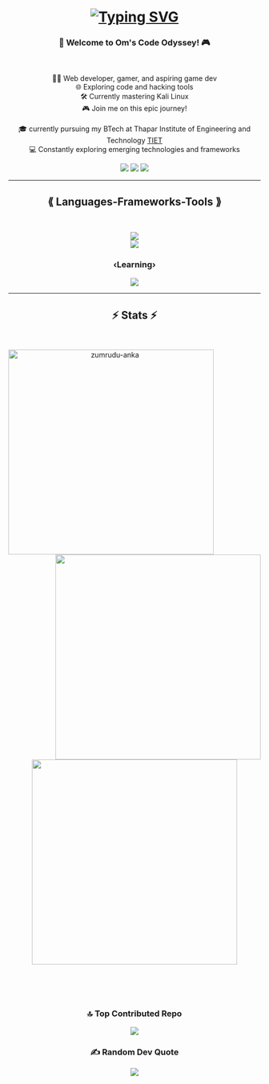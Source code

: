 <h1 align="center">
<a href="https://git.io/typing-svg">
<img src="https://readme-typing-svg.demolab.com?font=fira+code&size=30&duration=3000&pause=500&color=F78100&center=true&vCenter=true&random=false&width=435&lines=Hi+there!+%3AD;I+am+Om+Rajpal" alt="Typing SVG" /></a>
</h1>
  <h3 align="center">🚀 Welcome to Om's Code Odyssey! 🎮</h3>
  <br>
  <p align="center">
  👨‍💻 Web developer, gamer, and aspiring game dev
  <br>
  🌐 Exploring code and hacking tools
  <br>
  🛠️ Currently mastering Kali Linux
  <br>
  🎮 Join me on this epic journey!
  <br>
  <br>
  🎓 currently pursuing my BTech at Thapar Institute of Engineering and Technology <a href="https://www.thapar.edu/"> TIET</a>
  <br>
  💻 Constantly exploring emerging technologies and frameworks
</p>

<div align="center"> 
  <a href="https://instagram.com/_omrajpal_" target="_blank"><img src="https://img.shields.io/badge/YouTube-FF0000?style=for-the-badge&logo=youtube&logoColor=white" target="_blank"></a>
  <a href = "mailto:omrajpal.exe@gmail.com"><img src="https://img.shields.io/badge/-Gmail-%23333?style=for-the-badge&logo=gmail&logoColor=white" target="_blank"></a>
  <a href="https://linkedin.com/in/rajpalom" target="_blank"><img src="https://img.shields.io/badge/-LinkedIn-%230077B5?style=for-the-badge&logo=linkedin&logoColor=white" target="_blank"></a> 
 
</div>

<hr>
<h2 align="center">⟪ Languages-Frameworks-Tools ⟫</h2>
<br>
<p align="center">
  <a href="https://skillicons.dev">
    <img src="https://skillicons.dev/icons?i=git,github,javascript,css,wordpress,html" /><br>
    <img src="https://skillicons.dev/icons?i=blender,linux,vscode,figma,unity,webflow" />

  </a>
</p>
<h3 align="center">‹Learning›</h3>
<p align="center">
  <a href="https://skillicons.dev">
    <img src="https://skillicons.dev/icons?i=python,docker,nodejs,flutter" />
  </a>
</p>
<hr>

<h2 align="center">⚡ Stats ⚡</h2>
<br>
<p align=center>
  <div align=center>
    <a href="https://github.com/denvercoder1/github-readme-streak-stats" title="Go to Source">
      <img align="left" width=410 src="https://github-readme-stats.vercel.app/api?username=om13rajpal&theme=dark&hide_border=true&include_all_commits=true&count_private=true" alt="zumrudu-anka" />
    </a>
    <a href="https://github.com/anuraghazra/github-readme-stats" title="Go to Source">
      <img align="right" width=410 src="https://github-readme-streak-stats.herokuapp.com/?user=om13rajpal&theme=dark&hide_border=true" />
    </a>
  </div>
  <br><br><br><br><br><br><br><br><br>
  <div align=center>
    <a href="https://github.com/anuraghazra/github-readme-stats">
      <img width=410 align="center" src="https://github-readme-stats.vercel.app/api/top-langs/?username=om13rajpal&theme=dark&hide_border=true&include_all_commits=true&count_private=true&layout=compact" />
    </a>
  </div>
</p>
 <br>
<br>
<br>
<div align="center">

### 🔝 Top Contributed Repo
![](https://github-contributor-stats.vercel.app/api?username=om13rajpal&limit=5&theme=dark&combine_all_yearly_contributions=true)

### ✍️ Random Dev Quote
![](https://quotes-github-readme.vercel.app/api?type=horizontal&theme=light)


</div>
